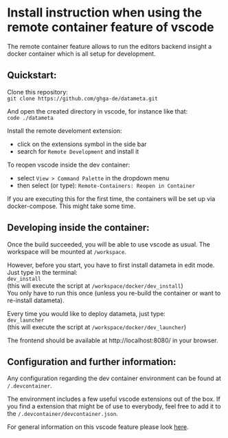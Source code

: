 # Install instruction when using the remote container feature of vscode

The remote container feature allows to run the editors backend insight a docker container which is all setup for development.  

## Quickstart:
Clone this repository:  
`git clone https://github.com/ghga-de/datameta.git`

And open the created directory in vscode, for instance like that:  
`code ./datameta`

Install the remote develoment extension:
- click on the extensions symbol in the side bar
- search for `Remote Development` and install it

To reopen vscode inside the dev container:
- select `View > Command Palette` in the dropdown menu 
- then select (or type): `Remote-Containers: Reopen in Container`

If you are executing this for the first time, the containers will be set up via docker-compose. This might take some time.

## Developing inside the container:
Once the build succeeded, you will be able to use vscode as usual.
The workspace will be mounted at `/workspace`.

However, before you start, you have to first install datameta in edit mode. Just type in the terminal:  
`dev_install`  
(this will execute the script at `/workspace/docker/dev_install`)  
You only have to run this once (unless you re-build the container or want to re-install datameta).

Every time you would like to deploy datameta, just type:  
`dev_launcher`   
(this will execute the script at `/workspace/docker/dev_launcher`)  

The frontend should be available at http://localhost:8080/ in your browser.

## Configuration and further information:
Any configuration regarding the dev container environment can be found at `/.devcontainer`.

The environment includes a few useful vscode extensions out of the box. 
If you find a extension that might be of use to everybody, feel free to add it to the `/.devcontainer/devcontainer.json`.

For general information on this vscode feature please look [here](https://code.visualstudio.com/docs/remote/create-dev-container).
 